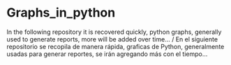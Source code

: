 # Graphs_in_python
 In the following repository it is recovered quickly, python graphs, generally used to generate reports, more will be added over time... / En el siguiente repositorio se recopila de manera rápida, graficas de Python, generalmente usadas para generar reportes, se irán agregando más con el tiempo...
